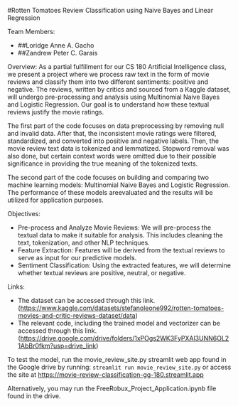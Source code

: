 #Rotten Tomatoes Review Classification using Naive Bayes and Linear Regression 

Team Members:

- ##Loridge Anne A. Gacho
- ##Zandrew Peter C. Garais

Overview:
As a partial fulfillment for our CS 180 Artificial Intelligence class, we present a project where we process raw text in the form of movie reviews and classify them into two different sentiments: positive and negative. The reviews, written by critics and sourced from a Kaggle dataset, will undergo pre-processing and analysis using Multinomial Naive Bayes and Logistic Regression. Our goal is to understand how these textual reviews justify the movie ratings.

The first part of the code focuses on data preprocessing by removing null and invalid data. After that, the inconsistent movie ratings were filtered, standardized, and converted into positive and negative labels. Then, the movie review text data is tokenized and lemmatized. Stopword removal was also done, but certain context words were omitted due to their possible significance in providing the true meaning of the tokenized texts.

The second part of the code focuses on building and comparing two machine learning models: Multinomial Naive Bayes and Logistic Regression. The performance of these models areevaluated and the results will be utilized for application purposes.

Objectives:

- Pre-process and Analyze Movie Reviews: We will pre-process the textual data to make it suitable for analysis. This includes cleaning the text, tokenization, and other NLP techniques.
- Feature Extraction: Features will be derived from the textual reviews to serve as input for our predictive models.
- Sentiment Classification: Using the extracted features, we will determine whether textual reviews are positive, neutral, or negative.

Links:

- The dataset can be accessed through this link.(https://www.kaggle.com/datasets/stefanoleone992/rotten-tomatoes-movies-and-critic-reviews-dataset/data)
- The relevant code, including the trained model and vectorizer can be accessed through this link. (https://drive.google.com/drive/folders/1xPOgs2WK3FyPXAl3UNN6OL21AbBr0fkm?usp=drive_link)

To test the model, run the movie_review_site.py streamlit web app found in the Google drive by running:
`streamlit run movie_review_site.py` or access the site at https://movie-review-classification-gg-180.streamlit.app

Alternatively, you may run the FreeRobux_Project_Application.ipynb file found in the drive.
